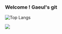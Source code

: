 ### Welcome ! Gaeul's git
![Top Langs](https://github-readme-stats.vercel.app/api/top-langs/?username=kgaeul&theme=dark)

<a href="https://autumny.tistory.com/"><img src="https://img.shields.io/badge/Tech%20Blog-555263?style=flat&logoColor=white"></a>
